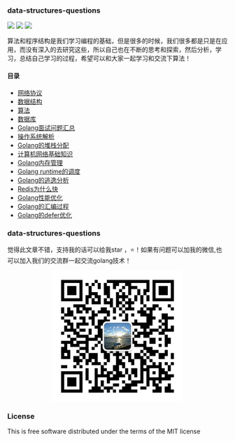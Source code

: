 ### data-structures-questions

<p align='left'>
<img src="https://img.shields.io/badge/build-passing-brightgreen.svg">
<a href="https://twitter.com/perfactsen"><img src="https://img.shields.io/badge/twitter-keke-green.svg?style=flat&colorA=009df2"></a>
<a href="https://www.zhihu.com/people/sencoed.com/activities"><img src="https://img.shields.io/badge/%E7%9F%A5%E4%B9%8E-keke-green.svg?style=flat&colorA=009df2"></a>
</p>

算法和程序结构是我们学习编程的基础，但是很多的时候，我们很多都是只是在应用，而没有深入的去研究这些，所以自己也在不断的思考和探索，然后分析，学习，总结自己学习的过程，希望可以和大家一起学习和交流下算法！

#### 目录

* [网络协议](https://github.com/KeKe-Li/golang-interview-questions/blob/master/src/chapter01/golang.01.md)
* [数据结构](https://github.com/KeKe-Li/golang-interview-questions/blob/master/src/chapter02/golang.01.md)
* [算法](https://github.com/KeKe-Li/golang-interview-questions/blob/master/src/chapter03/golang.01.md)
* [数据库](https://github.com/KeKe-Li/golang-interview-questions/blob/master/src/chapter04/golang.01.md)
* [Golang面试问题汇总](https://github.com/KeKe-Li/golang-interview-questions/blob/master/src/chapter05/golang.01.md)
* [操作系统解析](https://github.com/KeKe-Li/golang-interview-questions/blob/master/src/chapter06/golang.01.md)
* [Golang的堆栈分配](https://github.com/KeKe-Li/golang-interview-questions/blob/master/src/chapter07/golang.01.md)
* [计算机网络基础知识](https://github.com/KeKe-Li/golang-interview-questions/blob/master/src/chapter08/golang.01.md)
* [Golang内存管理](https://github.com/KeKe-Li/golang-interview-questions/blob/master/src/chapter09/golang.01.md)
* [Golang runtime的调度](https://github.com/KeKe-Li/golang-interview-questions/blob/master/src/chapter10/golang.01.md)
* [Golang的逃逸分析](https://github.com/KeKe-Li/golang-interview-questions/blob/master/src/chapter11/golang.01.md)
* [Redis为什么快](https://github.com/KeKe-Li/golang-interview-questions/blob/master/src/chapter12/golang.01.md)
* [Golang性能优化](https://github.com/KeKe-Li/golang-interview-questions/blob/master/src/chapter13/golang.01.md)
* [Golang的汇编过程](https://github.com/KeKe-Li/golang-interview-questions/blob/master/src/chapter14/golang.01.md)
* [Golang的defer优化](https://github.com/KeKe-Li/golang-interview-questions/blob/master/src/chapter15/golang.01.md)


### data-structures-questions

觉得此文章不错，支持我的话可以给我star ，:star:！如果有问题可以加我的微信,也可以加入我们的交流群一起交流golang技术！

<p align="center">
<img width="300" align="center" src="https://github.com/KeKe-Li/micro-Services-Tutorial/blob/master/src/images/12.jpg" />
</p>

### License
This is free software distributed under the terms of the MIT license
